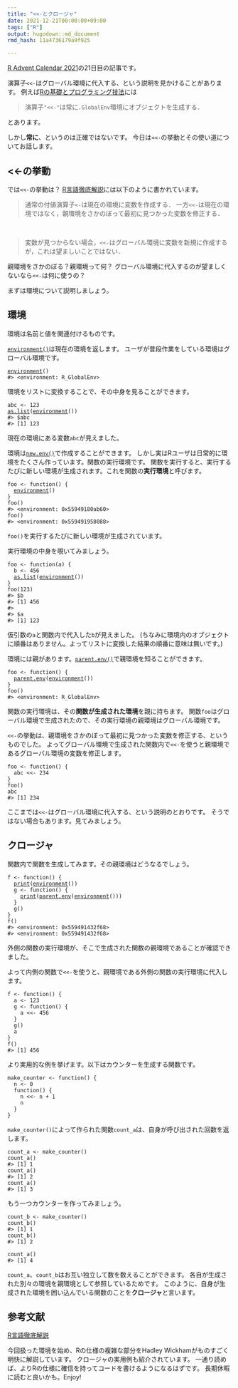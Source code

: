 ```yaml
---
title: "<<-とクロージャ"
date: 2021-12-21T00:00:00+09:00
tags: ["R"]
output: hugodown::md_document
rmd_hash: 11a4736179a9f925

---
```


[R Advent Calendar 2021](https://qiita.com/advent-calendar/2021/rlang)の21日目の記事です。

演算子`<<-`はグローバル環境に代入する、という説明を見かけることがあります。 例えば[Rの基礎とプログラミング技法](https://www.maruzen-publishing.co.jp/item/b294191.html)には

> 演算子`"<<-"`は常に`.GlobalEnv`環境にオブジェクトを生成する．

とあります。

しかし**常に**、というのは正確ではないです。 今日は`<<-`の挙動とその使い道についてお話します。

## \<\<-の挙動

では`<<-`の挙動は？ [R言語徹底解説](https://www.kyoritsu-pub.co.jp/bookdetail/9784320123939)には以下のように書かれています。

> 通常の付値演算子`<-`は現在の環境に変数を作成する． 一方`<<-`は現在の環境ではなく，親環境をさかのぼって最初に見つかった変数を修正する．

<br>

> 変数が見つからない場合，`<<-`はグローバル環境に変数を新規に作成するが，これは望ましいことではない．

親環境をさかのぼる？親環境って何？ グローバル環境に代入するのが望ましくないなら`<<-`は何に使うの？

まずは環境について説明しましょう。

## 環境

環境は名前と値を関連付けるものです。

[`environment()`](https://rdrr.io/r/base/environment.html)は現在の環境を返します。 ユーザが普段作業をしている環境はグローバル環境です。

<div class="highlight">

<pre class='chroma'><code class='language-r' data-lang='r'><span class='nf'><a href='https://rdrr.io/r/base/environment.html'>environment</a></span><span class='o'>(</span><span class='o'>)</span>
<span class='c'>#&gt; &lt;environment: R_GlobalEnv&gt;</span></code></pre>

</div>

環境をリストに変換することで、その中身を見ることができます。

<div class="highlight">

<pre class='chroma'><code class='language-r' data-lang='r'><span class='nv'>abc</span> <span class='o'>&lt;-</span> <span class='m'>123</span>
<span class='nf'><a href='https://rdrr.io/r/base/list.html'>as.list</a></span><span class='o'>(</span><span class='nf'><a href='https://rdrr.io/r/base/environment.html'>environment</a></span><span class='o'>(</span><span class='o'>)</span><span class='o'>)</span>
<span class='c'>#&gt; $abc</span>
<span class='c'>#&gt; [1] 123</span></code></pre>

</div>

現在の環境にある変数`abc`が見えました。

環境は[`new.env()`](https://rdrr.io/r/base/environment.html)で作成することができます。 しかし実はRユーザは日常的に環境をたくさん作っています。関数の実行環境です。 関数を実行すると、実行するたびに新しい環境が生成されます。これを関数の**実行環境**と呼びます。

<div class="highlight">

<pre class='chroma'><code class='language-r' data-lang='r'><span class='nv'>foo</span> <span class='o'>&lt;-</span> <span class='kr'>function</span><span class='o'>(</span><span class='o'>)</span> <span class='o'>&#123;</span>
  <span class='nf'><a href='https://rdrr.io/r/base/environment.html'>environment</a></span><span class='o'>(</span><span class='o'>)</span>
<span class='o'>&#125;</span>
<span class='nf'>foo</span><span class='o'>(</span><span class='o'>)</span>
<span class='c'>#&gt; &lt;environment: 0x55949180ab60&gt;</span>
<span class='nf'>foo</span><span class='o'>(</span><span class='o'>)</span>
<span class='c'>#&gt; &lt;environment: 0x559491958088&gt;</span></code></pre>

</div>

`foo()`を実行するたびに新しい環境が生成されています。

実行環境の中身を覗いてみましょう。

<div class="highlight">

<pre class='chroma'><code class='language-r' data-lang='r'><span class='nv'>foo</span> <span class='o'>&lt;-</span> <span class='kr'>function</span><span class='o'>(</span><span class='nv'>a</span><span class='o'>)</span> <span class='o'>&#123;</span>
  <span class='nv'>b</span> <span class='o'>&lt;-</span> <span class='m'>456</span>
  <span class='nf'><a href='https://rdrr.io/r/base/list.html'>as.list</a></span><span class='o'>(</span><span class='nf'><a href='https://rdrr.io/r/base/environment.html'>environment</a></span><span class='o'>(</span><span class='o'>)</span><span class='o'>)</span>
<span class='o'>&#125;</span>
<span class='nf'>foo</span><span class='o'>(</span><span class='m'>123</span><span class='o'>)</span>
<span class='c'>#&gt; $b</span>
<span class='c'>#&gt; [1] 456</span>
<span class='c'>#&gt; </span>
<span class='c'>#&gt; $a</span>
<span class='c'>#&gt; [1] 123</span></code></pre>

</div>

仮引数の`a`と関数内で代入した`b`が見えました。 (ちなみに環境内のオブジェクトに順番はありません。よってリストに変換した結果の順番に意味は無いです。)

環境には親があります。[`parent.env()`](https://rdrr.io/r/base/environment.html)で親環境を知ることができます。

<div class="highlight">

<pre class='chroma'><code class='language-r' data-lang='r'><span class='nv'>foo</span> <span class='o'>&lt;-</span> <span class='kr'>function</span><span class='o'>(</span><span class='o'>)</span> <span class='o'>&#123;</span>
  <span class='nf'><a href='https://rdrr.io/r/base/environment.html'>parent.env</a></span><span class='o'>(</span><span class='nf'><a href='https://rdrr.io/r/base/environment.html'>environment</a></span><span class='o'>(</span><span class='o'>)</span><span class='o'>)</span>
<span class='o'>&#125;</span>
<span class='nf'>foo</span><span class='o'>(</span><span class='o'>)</span>
<span class='c'>#&gt; &lt;environment: R_GlobalEnv&gt;</span></code></pre>

</div>

関数の実行環境は、その**関数が生成された環境**を親に持ちます。 関数`foo`はグローバル環境で生成されたので、その実行環境の親環境はグローバル環境です。

`<<-`の挙動は、親環境をさかのぼって最初に見つかった変数を修正する、というものでした。 よってグローバル環境で生成された関数内で`<<-`を使うと親環境であるグローバル環境の変数を修正します。

<div class="highlight">

<pre class='chroma'><code class='language-r' data-lang='r'><span class='nv'>foo</span> <span class='o'>&lt;-</span> <span class='kr'>function</span><span class='o'>(</span><span class='o'>)</span> <span class='o'>&#123;</span>
  <span class='nv'>abc</span> <span class='o'>&lt;&lt;-</span> <span class='m'>234</span>
<span class='o'>&#125;</span>
<span class='nf'>foo</span><span class='o'>(</span><span class='o'>)</span>
<span class='nv'>abc</span>
<span class='c'>#&gt; [1] 234</span></code></pre>

</div>

ここまでは`<<-`はグローバル環境に代入する、という説明のとおりです。 そうではない場合もあります。見てみましょう。

## クロージャ

関数内で関数を生成してみます。その親環境はどうなるでしょう。

<div class="highlight">

<pre class='chroma'><code class='language-r' data-lang='r'><span class='nv'>f</span> <span class='o'>&lt;-</span> <span class='kr'>function</span><span class='o'>(</span><span class='o'>)</span> <span class='o'>&#123;</span>
  <span class='nf'><a href='https://rdrr.io/r/base/print.html'>print</a></span><span class='o'>(</span><span class='nf'><a href='https://rdrr.io/r/base/environment.html'>environment</a></span><span class='o'>(</span><span class='o'>)</span><span class='o'>)</span>
  <span class='nv'>g</span> <span class='o'>&lt;-</span> <span class='kr'>function</span><span class='o'>(</span><span class='o'>)</span> <span class='o'>&#123;</span>
    <span class='nf'><a href='https://rdrr.io/r/base/print.html'>print</a></span><span class='o'>(</span><span class='nf'><a href='https://rdrr.io/r/base/environment.html'>parent.env</a></span><span class='o'>(</span><span class='nf'><a href='https://rdrr.io/r/base/environment.html'>environment</a></span><span class='o'>(</span><span class='o'>)</span><span class='o'>)</span><span class='o'>)</span>
  <span class='o'>&#125;</span>
  <span class='nf'>g</span><span class='o'>(</span><span class='o'>)</span>
<span class='o'>&#125;</span>
<span class='nf'>f</span><span class='o'>(</span><span class='o'>)</span>
<span class='c'>#&gt; &lt;environment: 0x559491432f68&gt;</span>
<span class='c'>#&gt; &lt;environment: 0x559491432f68&gt;</span></code></pre>

</div>

外側の関数の実行環境が、そこで生成された関数の親環境であることが確認できました。

よって内側の関数で`<<-`を使うと、親環境である外側の関数の実行環境に代入します。

<div class="highlight">

<pre class='chroma'><code class='language-r' data-lang='r'><span class='nv'>f</span> <span class='o'>&lt;-</span> <span class='kr'>function</span><span class='o'>(</span><span class='o'>)</span> <span class='o'>&#123;</span>
  <span class='nv'>a</span> <span class='o'>&lt;-</span> <span class='m'>123</span>
  <span class='nv'>g</span> <span class='o'>&lt;-</span> <span class='kr'>function</span><span class='o'>(</span><span class='o'>)</span> <span class='o'>&#123;</span>
    <span class='nv'>a</span> <span class='o'>&lt;&lt;-</span> <span class='m'>456</span>
  <span class='o'>&#125;</span>
  <span class='nf'>g</span><span class='o'>(</span><span class='o'>)</span>
  <span class='nv'>a</span>
<span class='o'>&#125;</span>
<span class='nf'>f</span><span class='o'>(</span><span class='o'>)</span>
<span class='c'>#&gt; [1] 456</span></code></pre>

</div>

より実用的な例を挙げます。以下はカウンターを生成する関数です。

<div class="highlight">

<pre class='chroma'><code class='language-r' data-lang='r'><span class='nv'>make_counter</span> <span class='o'>&lt;-</span> <span class='kr'>function</span><span class='o'>(</span><span class='o'>)</span> <span class='o'>&#123;</span>
  <span class='nv'>n</span> <span class='o'>&lt;-</span> <span class='m'>0</span>
  <span class='kr'>function</span><span class='o'>(</span><span class='o'>)</span> <span class='o'>&#123;</span>
    <span class='nv'>n</span> <span class='o'>&lt;&lt;-</span> <span class='nv'>n</span> <span class='o'>+</span> <span class='m'>1</span>
    <span class='nv'>n</span>
  <span class='o'>&#125;</span>
<span class='o'>&#125;</span></code></pre>

</div>

`make_counter()`によって作られた関数`count_a`は、自身が呼び出された回数を返します。

<div class="highlight">

<pre class='chroma'><code class='language-r' data-lang='r'><span class='nv'>count_a</span> <span class='o'>&lt;-</span> <span class='nf'>make_counter</span><span class='o'>(</span><span class='o'>)</span>
<span class='nf'>count_a</span><span class='o'>(</span><span class='o'>)</span>
<span class='c'>#&gt; [1] 1</span>
<span class='nf'>count_a</span><span class='o'>(</span><span class='o'>)</span>
<span class='c'>#&gt; [1] 2</span>
<span class='nf'>count_a</span><span class='o'>(</span><span class='o'>)</span>
<span class='c'>#&gt; [1] 3</span></code></pre>

</div>

もう一つカウンターを作ってみましょう。

<div class="highlight">

<pre class='chroma'><code class='language-r' data-lang='r'><span class='nv'>count_b</span> <span class='o'>&lt;-</span> <span class='nf'>make_counter</span><span class='o'>(</span><span class='o'>)</span>
<span class='nf'>count_b</span><span class='o'>(</span><span class='o'>)</span>
<span class='c'>#&gt; [1] 1</span>
<span class='nf'>count_b</span><span class='o'>(</span><span class='o'>)</span>
<span class='c'>#&gt; [1] 2</span></code></pre>

</div>

<div class="highlight">

<pre class='chroma'><code class='language-r' data-lang='r'><span class='nf'>count_a</span><span class='o'>(</span><span class='o'>)</span>
<span class='c'>#&gt; [1] 4</span></code></pre>

</div>

`count_a`、`count_b`はお互い独立して数を数えることができます。 各自が生成された別々の環境を親環境として参照しているためです。 このように、自身が生成された環境を囲い込んでいる関数のことを**クロージャ**と言います。

## 参考文献

[R言語徹底解説](https://www.kyoritsu-pub.co.jp/bookdetail/9784320123939)

今回扱った環境を始め、Rの仕様の複雑な部分をHadley Wickhamがものすごく明快に解説しています。 クロージャの実用例も紹介されています。 一通り読めば、よりRの仕様に確信を持ってコードを書けるようになるはずです。 長期休暇に読むと良いかも。Enjoy!

